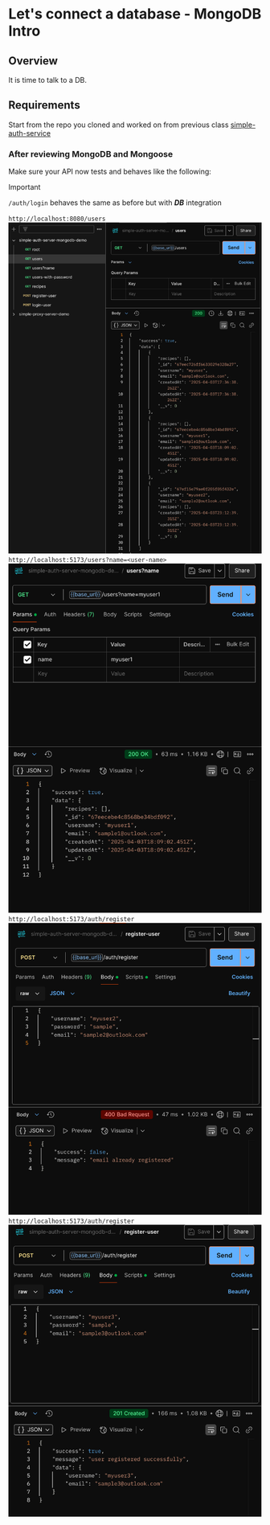 # Let's connect a database - MongoDB Intro

## Overview

It is time to talk to a DB.

## Requirements

Start from the repo you cloned and worked on from previous class [simple-auth-service](https://github.com/juan-instructor/simple-auth-service)

### After reviewing MongoDB and Mongoose

Make sure your API now tests and behaves like the following:

> [!IMPORTANT]
> `/auth/login` behaves the same as before but with **_DB_** integration

`http://localhost:8080/users`
![log-in](./project-assets/mongo01.png)
`http://localhost:5173/users?name=<user-name>`
![recipes](./project-assets/mongo02.png)
`http://localhost:5173/auth/register`
![user-no-registered](./project-assets/mongo03.png)
`http://localhost:5173/auth/register`
![user-no-registered](./project-assets/mongo04.png)
